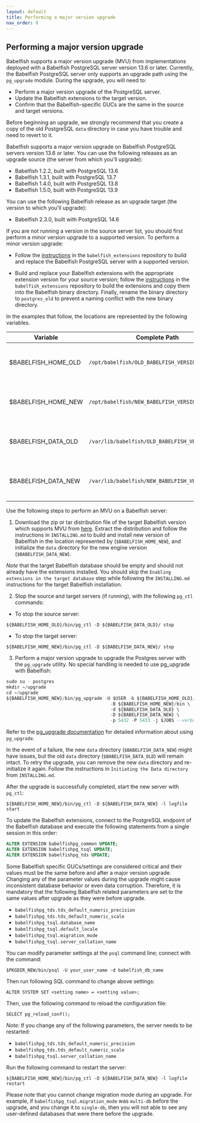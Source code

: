 ```yaml
---
layout: default
title: Performing a major version upgrade
nav_order: 9
---
```


## Performing a major version upgrade

Babelfish supports a major version upgrade (MVU) from implementations deployed with a Babelfish PostgreSQL server version 13.6 or later. Currently, the Babelfish PostgreSQL server only supports an upgrade path using the `pg_upgrade` module. During the upgrade, you will need to:

- Perform a major version upgrade of the PostgreSQL server.
- Update the Babelfish extensions to the target version.
- Confirm that the Babelfish-specific GUCs are the same in the source and target versions.

Before beginning an upgrade, we strongly recommend that you create a copy of the old PostgreSQL `data` directory in case you have trouble and need to revert to it.

Babelfish supports a major version upgrade on Babelfish PostgreSQL servers version 13.6 or later. You can use the following releases as an upgrade source (the server from which you'll upgrade):

- Babelfish 1.2.2, built with PostgreSQL 13.6
- Babelfish 1.3.1, built with PostgreSQL 13.7
- Babelfish 1.4.0, built with PostgreSQL 13.8
- Babelfish 1.5.0, built with PostgreSQL 13.9

You can use the following Babelfish release as an upgrade target (the version to which you'll upgrade):

- Babelfish 2.3.0, built with PostgreSQL 14.6

If you are not running a version in the source server list, you should first perform a minor version upgrade to a supported version. To perform a minor version upgrade:

- Follow the [instructions](https://github.com/babelfish-for-postgresql/babelfish_extensions/blob/BABEL_1_3_STABLE/contrib/README.md#build-the-postgres-engine) in the `babelfish_extensions` repository to build and replace the Babelfish PostgreSQL server with a supported version.

- Build and replace your Babelfish extensions with the appropriate extension version for your source version; follow the [instructions](https://github.com/babelfish-for-postgresql/babelfish_extensions/blob/BABEL_1_3_STABLE/contrib/README.md#install--build-dependencies) in the `babelfish_extensions` repository to build the extensions and copy them into the Babelfish binary directory. Finally, rename the binary directory to `postgres_old` to prevent a naming conflict with the new binary directory.

In the examples that follow, the locations are represented by the following variables.  

| Variable | Complete Path | Represents | 
| -------- | ------------- | ---------- | 
| $BABELFISH_HOME_OLD | `/opt/babelfish/OLD_BABELFISH_VERSION` | Home directory of old babelfish version |
| $BABELFISH_HOME_NEW | `/opt/babelfish/NEW_BABELFISH_VERSION` | Home directory of new babelfish version |
| $BABELFISH_DATA_OLD | `/var/lib/babelfish/OLD_BABELFISH_VERSION/data` | Data directory of old babelfish version |
| $BABELFISH_DATA_NEW | `/var/lib/babelfish/NEW_BABELFISH_VERSION/data` | Data directory of new babelfish version |

Use the following steps to perform an MVU on a Babelfish server:

1. Download the zip or tar distribution file of the target Babelfish version which supports MVU from [here](https://github.com/babelfish-for-postgresql/babelfish-for-postgresql/releases). Extract the distribution and follow the instructions in `INSTALLING.md` to build and install new version of Babelfish in the location represented by (`$BABELFISH_HOME_NEW`), and initialize the `data` directory for the new engine version (`$BABELFISH_DATA_NEW`). 

 *Note* that the target Babelfish database should be empty and should not already have the extensions installed. You should skip the `Enabling extensions in the target database` step while following the `INSTALLING.md` instructions for the target Babelfish installation.

2. Stop the source and target servers (if running), with the following `pg_ctl` commands:

- To stop the source server:

`${BABELFISH_HOME_OLD}/bin/pg_ctl -D ${BABELFISH_DATA_OLD}/ stop`

- To stop the target server:

`${BABELFISH_HOME_NEW}/bin/pg_ctl -D ${BABELFISH_DATA_NEW}/ stop`

3. Perform a major version upgrade to upgrade the Postgres server with the `pg_upgrade` utility. No special handling is needed to use pg_upgrade with Babelfish:

```sql
sudo su - postgres
mkdir ~/upgrade
cd ~/upgrade
${BABELFISH_HOME_NEW}/bin/pg_upgrade -U $USER -b ${BABELFISH_HOME_OLD}/bin \
                                       -B ${BABELFISH_HOME_NEW}/bin \
                                       -d ${BABELFISH_DATA_OLD} \
                                       -D ${BABELFISH_DATA_NEW} \
                                       -p 5432 -P 5433 -j $JOBS --verbose
```

Refer to the [pg_upgrade documentation](https://www.postgresql.org/docs/current/pgupgrade.html) for detailed information about using `pg_upgrade`. 

In the event of a failure, the new `data` directory (`$BABELFISH_DATA_NEW`) might have issues, but the old `data` directory (`$BABELFISH_DATA_OLD`) will remain intact. To retry the upgrade, you can remove the new `data` directory  and re-initialize it again. Follow the instructions in `Initiating the Data directory` from `INSTALLING.md`.

After the upgrade is successfully completed, start the new server with `pg_ctl`:

`${BABELFISH_HOME_NEW}/bin/pg_ctl -D ${BABELFISH_DATA_NEW} -l logfile start`

To update the Babelfish extensions, connect to the PostgreSQL endpoint of the Babelfish database and execute the following statements from a single session in this order:

```sql
ALTER EXTENSION babelfishpg_common UPDATE;
ALTER EXTENSION babelfishpg_tsql UPDATE;
ALTER EXTENSION babelfishpg_tds UPDATE;
```

Some Babelfish specific GUCs/settings are considered critical and their values must be the same before and after a major version upgrade. Changing any of the parameter values during the upgrade might cause inconsistent database behavior or even data corruption. Therefore, it is mandatory that the following Babelfish related parameters are set to the same values after upgrade as they were before upgrade.

- `babelfishpg_tds.tds_default_numeric_precision`
- `babelfishpg_tds.tds_default_numeric_scale`
- `babelfishpg_tsql.database_name`
- `babelfishpg_tsql.default_locale`
- `babelfishpg_tsql.migration_mode`
- `babelfishpg_tsql.server_collation_name`

You can modify parameter settings at the `psql` command line; connect with the command: 

`$PKGDIR_NEW/bin/psql -U your_user_name -d babelfish_db_name` 

Then run following SQL command to change above settings:

`ALTER SYSTEM SET <setting name> = <setting value>;`

Then, use the following command to reload the configuration file:

`SELECT pg_reload_conf();`

*Note:* If you change any of the following parameters, the server needs to be restarted:

- `babelfishpg_tds.tds_default_numeric_precision`
- `babelfishpg_tds.tds_default_numeric_scale`
- `babelfishpg_tsql.server_collation_name`

Run the following command to restart the server:

`${BABELFISH_HOME_NEW}/bin/pg_ctl -D ${BABELFISH_DATA_NEW} -l logfile restart`

Please note that you cannot change migration mode during an upgrade.  For example, if `babelfishpg_tsql.migration_mode` was `multi-db` before the upgrade, and you change it to `single-db`, then you will not able to see any user-defined databases that were there before the upgrade.




